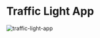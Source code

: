# Traffic Light App

![traffic-light-app](https://github.com/lucasrenandev/traffic-light-app/assets/97764446/f04bd766-6e92-4eae-b194-cd679292cb71)
